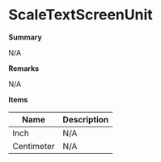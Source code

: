 # ScaleTextScreenUnit

**Summary**

N/A

**Remarks**

N/A

**Items**

|Name|Description|
|---|---|
|Inch|N/A|
|Centimeter|N/A|


